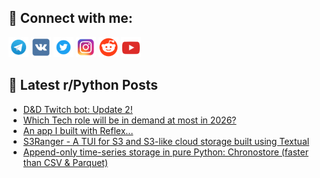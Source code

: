 ## 🔎 Connect with me:
[<img src="https://github.com/bullbesh/bullbesh/blob/main/images/Telegram.png" width="32" height="32" />](https://t.me/bullbesh)
[<img src="https://github.com/bullbesh/bullbesh/blob/main/images/VK.png" width="32" height="32" />](https://vk.com/bullbesh)
[<img src="https://github.com/bullbesh/bullbesh/blob/main/images/Twitter.png" width="32" height="32" />](https://twitter.com/bullbesh1)
[<img src="https://github.com/bullbesh/bullbesh/blob/main/images/Instagram.png" width="32" height="32" />](https://www.instagram.com/bullbesh)
[<img src="https://github.com/bullbesh/bullbesh/blob/main/images/Reddit.png" width="32" height="32" />](https://www.reddit.com/user/bullbesh)
[<img src="https://github.com/bullbesh/bullbesh/blob/main/images/YouTube.png" width="32" height="32" />](https://www.youtube.com/channel/UCtfjRs6uzgq5mfm8S06WTcg)

## 📕 Latest r/Python Posts
<!-- BLOG-POST-LIST:START -->
- [D&amp;D Twitch bot: Update 2!](https://www.reddit.com/r/Python/comments/1nnwn2h/dd_twitch_bot_update_2/)
- [Which Tech role will be in demand at most in 2026?](https://www.reddit.com/r/Python/comments/1nnqaor/which_tech_role_will_be_in_demand_at_most_in_2026/)
- [An app I built with Reflex...](https://www.reddit.com/r/Python/comments/1nnqa6s/an_app_i_built_with_reflex/)
- [S3Ranger - A TUI for S3 and S3-like cloud storage built using Textual](https://www.reddit.com/r/Python/comments/1nnokzl/s3ranger_a_tui_for_s3_and_s3like_cloud_storage/)
- [Append-only time-series storage in pure Python: Chronostore &lpar;faster than CSV &amp; Parquet&rpar;](https://www.reddit.com/r/Python/comments/1nnn35x/appendonly_timeseries_storage_in_pure_python/)
<!-- BLOG-POST-LIST:END -->
